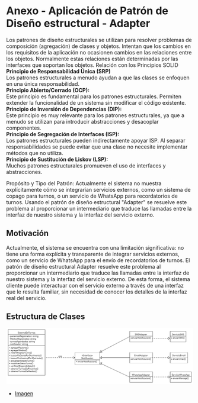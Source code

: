 # Anexo - Aplicación de Patrón de Diseño estructural - Adapter

Los patrones de diseño estructurales se utilizan para resolver problemas de composición (agregación) de clases y objetos. Intentan que los cambios en los requisitos de la aplicación no ocasionen cambios en las relaciones entre los objetos. Normalmente estas relaciones están determinadas por las interfaces que soportan los objetos.
Relación con los Principios SOLID  
**Principio de Responsabilidad Única (SRP)**  
Los patrones estructurales a menudo ayudan a que las clases se enfoquen en una única responsabilidad.  
**Principio Abierto/Cerrado (OCP):**  
Este principio es fundamental para los patrones estructurales. Permiten extender la funcionalidad de un sistema sin modificar el código existente.  
**Principio de Inversión de Dependencias (DIP):**  
Este principio es muy relevante para los patrones estructurales, ya que a menudo se utilizan para introducir abstracciones y desacoplar componentes.  
**Principio de Segregación de Interfaces (ISP):**  
Los patrones estructurales pueden indirectamente apoyar ISP. Al separar responsabilidades se puede evitar que una clase no necesite implementar métodos que no utiliza.  
**Principio de Sustitución de Liskov (LSP):**  
Muchos patrones estructurales promueven el uso de interfaces y abstracciones.

Propósito y Tipo del Patrón: Actualmente el sistema no muestra explícitamente cómo se integrarían servicios externos, como un sistema de copago para turnos, o un servicio de WhatsApp para recordatorios de turnos. Usando el patrón de diseño estructural "Adapter" se resuelve este problema al proporcionar un intermediario que traduce las llamadas entre la interfaz de nuestro sistema y la interfaz del servicio externo.

## Motivación

Actualmente, el sistema se encuentra con una limitación significativa: no tiene una forma explícita y transparente de integrar servicios externos, como un servicio de WhatsApp para el envío de recordatorios de turnos.
El patrón de diseño estructural Adapter resuelve este problema al proporcionar un intermediario que traduce las llamadas entre la interfaz de nuestro sistema y la interfaz del servicio externo. De esta forma, el sistema cliente puede interactuar con el servicio externo a través de una interfaz que le resulta familiar, sin necesidad de conocer los detalles de la interfaz real del servicio.

## Estructura de Clases

![Patrón de Diseño estructural - Adapter](/img/Patrón%20de%20Diseño%20estructural%20-%20Adapter.png)

- [Imagen](https://drive.google.com/file/d/1m3CTPnmZj3eqUK2e34qGqebISA0N0qZe/view?usp=drive_link)

